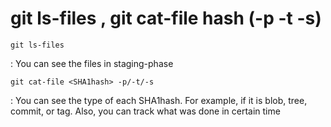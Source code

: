 # git ls-files , git cat-file hash (-p -t -s)


`git ls-files`

: You can see the files in staging-phase

`git cat-file <SHA1hash> -p/-t/-s`

: You can see the type of each SHA1hash. For example, if it is blob, tree, commit, or tag. 
  Also, you can track what was done in certain time 